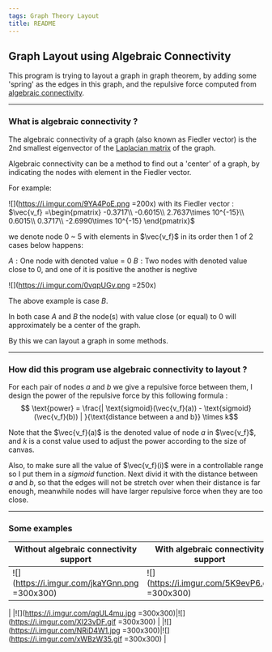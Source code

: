 ```yaml
---
tags: Graph Theory Layout
title: README
---
```


## Graph Layout using Algebraic Connectivity

This program is trying to layout a graph in graph theorem, by adding some 'spring' as the edges in this graph, and the repulsive force computed from [algebraic connectivity](https://en.wikipedia.org/wiki/Algebraic_connectivity).

---

### What is algebraic connectivity ?

The algebraic connectivity of a graph (also known as  Fiedler vector) is the 2nd smallest eigenvector of the [Laplacian matrix](https://en.wikipedia.org/wiki/Laplacian_matrix) of the graph.

Algebraic connectivity can be a method to find out a 'center' of a graph, by indicating the nodes with element in the Fiedler vector.

For example:

![](https://i.imgur.com/9YA4PoE.png =200x)
with its Fiedler vector : $\vec{v_f} =\begin{pmatrix}
-0.3717\\
-0.6015\\
2.7637\times 10^{-15}\\
0.6015\\
0.3717\\
-2.6990\times 10^{-15}
\end{pmatrix}$
 
 we denote node 0 ~ 5 with elements in $\vec{v_f}$ in its order then 1 of 2 cases below happens:
 
 $A: \text{One node with denoted value = 0 }$ 
 $B: \text{Two nodes with denoted value close to 0, and one of it is positive the another is negtive}$
 
 ![](https://i.imgur.com/0vqpUGv.png =250x)

The above example is case $B$.

In both case $A$ and $B$ the node(s) with value close (or equal) to 0 will approximately be a center of the graph.

By this we can layout a graph in some methods.

---

### How did this program use algebraic connectivity to layout ?

For each pair of nodes $a$ and $b$ we give a repulsive force between them, I design the power of the repulsive force by this following formula : 
$$ \text{power} = \frac{| \text{sigmoid}(\vec{v_f}(a)) - \text{sigmoid}(\vec{v_f}(b)) | }{\text{distance between a  and b}} \times k$$

Note that the $\vec{v_f}(a)$ is the denoted value of node $a$ in $\vec{v_f}$, and $k$ is a const value used to adjust the power according to the size of canvas.

Also, to make sure all the value of $\vec{v_f}(i)$ were in a controllable range so I put them in a $sigmoid$ function. Next divid it with the distance between $a$ and $b$, so that the edges will not be stretch over when their distance is far enough, meanwhile nodes will have larger repulsive force when they are too close.

---

### Some examples

| Without algebraic connectivity support | With algebraic connectivity support |
| -------- | -------- |
| ![](https://i.imgur.com/jkaYGnn.png =300x300)| ![](https://i.imgur.com/5K9evP6.gif =300x300)
  |
  |![](https://i.imgur.com/qgUL4mu.jpg =300x300)|![](https://i.imgur.com/XI23vDF.gif =300x300)
|
|![](https://i.imgur.com/NRiD4W1.jpg =300x300)|![](https://i.imgur.com/xWBzW35.gif =300x300)
|